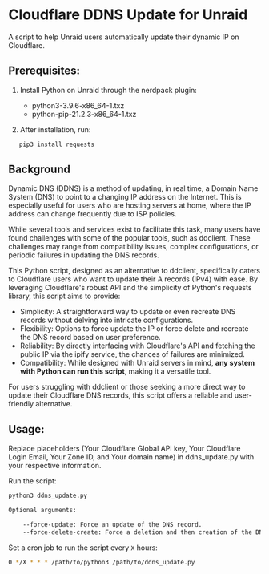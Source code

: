 # Cloudflare DDNS Update for Unraid

A script to help Unraid users automatically update their dynamic IP on Cloudflare.

## Prerequisites:

1. Install Python on Unraid through the nerdpack plugin: 
   - python3-3.9.6-x86_64-1.txz 
   - python-pip-21.2.3-x86_64-1.txz 
   
2. After installation, run:
```bash
   pip3 install requests
```
## Background

Dynamic DNS (DDNS) is a method of updating, in real time, a Domain Name System (DNS) to point to a changing IP address on the Internet. This is especially useful for users who are hosting servers at home, where the IP address can change frequently due to ISP policies.

While several tools and services exist to facilitate this task, many users have found challenges with some of the popular tools, such as ddclient. These challenges may range from compatibility issues, complex configurations, or periodic failures in updating the DNS records.

This Python script, designed as an alternative to ddclient, specifically caters to Cloudflare users who want to update their A records (IPv4) with ease. By leveraging Cloudflare's robust API and the simplicity of Python's requests library, this script aims to provide:

- Simplicity: A straightforward way to update or even recreate DNS records without delving into intricate configurations.
- Flexibility: Options to force update the IP or force delete and recreate the DNS record based on user preference.
- Reliability: By directly interfacing with Cloudflare's API and fetching the public IP via the ipify service, the chances of failures are minimized.
- Compatibility: While designed with Unraid servers in mind, **any system with Python can run this script**, making it a versatile tool.

For users struggling with ddclient or those seeking a more direct way to update their Cloudflare DNS records, this script offers a reliable and user-friendly alternative.

## Usage:

Replace placeholders (Your Cloudflare Global API key, Your Cloudflare Login Email, Your Zone ID, and Your domain name) in ddns_update.py with your respective information.

Run the script:

```bash
python3 ddns_update.py

Optional arguments:

    --force-update: Force an update of the DNS record.
    --force-delete-create: Force a deletion and then creation of the DNS record.
```

Set a cron job to run the script every `X` hours:

```bash
0 */X * * * /path/to/python3 /path/to/ddns_update.py
```
